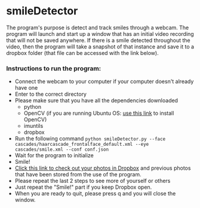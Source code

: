 # smileDetector

The program's purpose is detect and track smiles through a webcam. The program will launch and start up a window that has an initial video recording that will not be saved anywhere. If there is a smile detected throughout the video, then the program will take a snapshot of that instance and save it to a dropbox folder (that file can be accessed with the link below). 

### Instructions to run the program:
- Connect the webcam to your computer if your computer doesn't already have one
- Enter to the correct directory
- Please make sure that you have all the dependencies downloaded
  - python
  - OpenCV (if you are running Ubuntu OS: [use this link](https://www.pyimagesearch.com/2018/05/28/ubuntu-18-04-how-to-install-opencv/) to install OpenCV)
  - imuntils
  - dropbox
- Run the following command
```python smileDetector.py --face cascades/haarcascade_frontalface_default.xml --eye cascades/smile.xml --conf conf.json```
- Wait for the program to initialize
- Smile!
- [Click this link to check out your photos in Dropbox](https://www.dropbox.com/sh/wl6nhf12ri9q9pr/AACDjx3NLrMoMt9MynXVhUPda?dl=0) and previous photos that have been stored from the use of the program.
- Please repeat the last 2 steps to see more of yourself or others
- Just repeat the "Smile!" part if you keep Dropbox open.
- When you are ready to quit, please press q and you will close the window.
